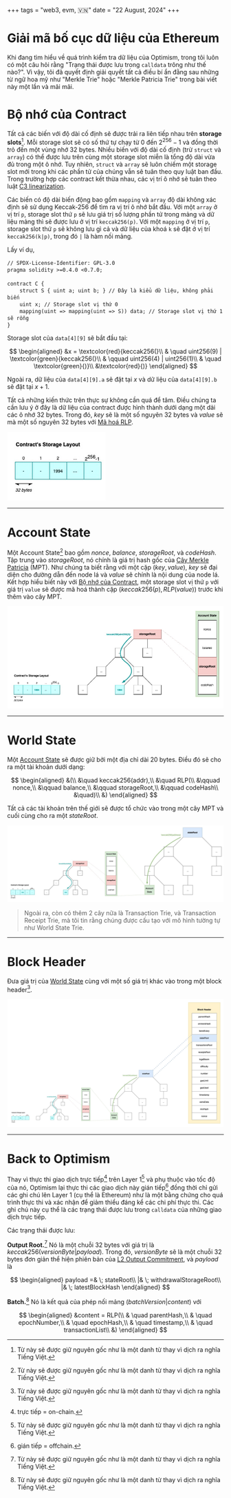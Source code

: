 +++
tags = "web3, evm, 🇻🇳"
date = "22 August, 2024"
+++

# Giải mã bố cục dữ liệu của Ethereum

Khi đang tìm hiểu về quá trình kiểm tra dữ liệu của Optimism, trong tôi luôn có một câu hỏi rằng "Trạng thái được lưu trong `calldata` trông như thế nào?". Vì vậy, tôi đã quyết định giải quyết tất cả điều bí ẩn đằng sau những từ ngữ hoa mỹ như "Merkle Trie" hoặc "Merkle Patricia Trie" trong bài viết này một lần và mãi mãi.

# Bộ nhớ của Contract

Tất cả các biến với độ dài cố định sẽ được trải ra liên tiếp nhau trên **storage slots**[^1]. Mỗi storage slot sẽ có số thứ tự chạy từ $0$ đến $2^{256}-1$ và đồng thời trỏ đến một vùng nhớ 32 bytes. Nhiều biến với độ dài cố định (trừ `struct` và `array`) có thể được lưu trên cùng một storage slot miễn là tổng độ dài vừa đủ trong một ô nhớ. Tuy nhiên, `struct` và `array` sẽ luôn chiếm một storage slot mới trong khi các phần tử của chúng vẫn sẽ tuân theo quy luật ban đầu. Trong trường hợp các contract kết thừa nhau, các vị trí ô nhớ sẽ tuân theo luật [C3 linearization](https://en.wikipedia.org/wiki/C3_linearization).

Các biến có độ dài biến động bao gồm `mapping` và `array` độ dài không xác định sẽ sử dụng Keccak-256 để tìm ra vị trí ô nhớ bắt đầu. Với một `array` ở vị trí `p`, storage slot thứ `p` sẽ lưu giá trị số lượng phần tử trong mảng và dữ liệu mảng thì sẽ được lưu ở vị trí `keccak256(p)`. Với một `mapping` ở vị trí `p`, storage slot thứ `p` sẽ không lưu gì cả và dữ liệu của khoá `k` sẽ đặt ở vị trí `keccak256(k|p)`, trong đó `|` là hàm nối mảng.

Lấy ví dụ,

```solidity label="layout.sol" group="layout"
// SPDX-License-Identifier: GPL-3.0
pragma solidity >=0.4.0 <0.7.0;

contract C {
    struct S { uint a; uint b; } // Đây là kiểu dữ liệu, không phải biến
    uint x; // Storage slot vị thứ 0
    mapping(uint => mapping(uint => S)) data; // Storage slot vị thứ 1 sẽ rỗng
}
```

Storage slot của `data[4][9]` sẽ bắt đầu tại:

$$
\begin{aligned}
&x = \textcolor{red}{keccak256(}\\
& \quad uint256(9) | \textcolor{green}{keccak256(}\\
& \qquad uint256(4) | uint256(1)\\
& \quad \textcolor{green}{)}\\
&\textcolor{red}{)}
\end{aligned}
$$

Ngoài ra, dữ liệu của `data[4][9].a` sẽ đặt tại $x$ và dữ liệu của `data[4][9].b` sẽ đặt tại $x+1$.

Tất cả những kiến thức trên thực sự không cần quá để tâm. Điều chúng ta cần lưu ý ở đây là dữ liệu của contract được hình thành dưới dạng một dải các ô nhớ 32 bytes. Trong đó, $key$ sẽ là một số nguyên 32 bytes và $value$ sẽ mà một số nguyên 32 bytes với [Mã hoá RLP](https://ethereum.org/en/developers/docs/data-structures-and-encoding/rlp/).

![Contract's Storage Layout](../contracts-storage-layout.jpg)

---

# Account State

Một Account State[^1] bao gồm $nonce$, $balance$, $storageRoot$, và $codeHash$. Tập trung vào $storageRoot$, nó chính là giá trị hash gốc của [Cây Merkle Patricia](https://ethereum.org/en/developers/docs/data-structures-and-encoding/patricia-merkle-trie/) (MPT). Như chúng ta biết rằng với một cặp $(key,value)$, $key$ sẽ đại diện cho đường dẫn đến node lá và $value$ sẽ chính là nội dung của node lá. Kết hợp hiểu biết này với [Bộ nhớ của Contract](#bộ-nhớ-của-contract), một storage slot vị thứ `p` với giá trị `value` sẽ được mã hoá thành cặp $(keccak256(p), RLP(value))$ trước khi thêm vào cây MPT.

![Account State](../account-state.jpg)

---

# World State

Một [Account State](#account-state) sẽ được giữ bởi một địa chỉ dài 20 bytes. Điều đó sẽ cho ra một tài khoản dưới dạng:

$$
\begin{aligned}
&(\\
&\quad keccak256(addr),\\
&\quad RLP(\\
&\qquad nonce,\\
&\qquad balance,\\
&\qquad storageRoot,\\
&\qquad codeHash\\
&\quad)\\
&)
\end{aligned}
$$

Tất cả các tài khoản trên thế giới sẽ được tổ chức vào trong một cây MPT và cuối cùng cho ra một $stateRoot$.

![World State](../world-state.jpg)

> Ngoài ra, còn có thêm 2 cây nữa là Transaction Trie, và Transaction Receipt Trie, mà tôi tin rằng chúng được cấu tạo với mô hình tường tự như World State Trie.

---

# Block Header

Đưa giá trị của [World State](#world-state) cùng với một số giá trị khác vào trong một block header[^1].

![Block Header](../block-header.jpg)

---

# Back to Optimism

Thay vì thực thi giao dịch trực tiếp[^2] trên Layer 1[^1] và phụ thuộc vào tốc độ của nó, Optimism lại thực thi các giao dịch này gián tiếp[^3] đồng thời chỉ gửi các ghi chú lên Layer 1 (cụ thể là Ethereum) như là một bằng chứng cho quá trình thực thi và xác nhận để giảm thiểu đáng kể các chi phí thực thi. Các ghi chú này cụ thể là các trạng thái được lưu trong `calldata` của những giao dịch trực tiếp.

Các trạng thái được lưu:

**Output Root.**[^1] Nó là một chuỗi 32 bytes với giá trị là $keccak256(versionByte | payload)$. Trong đó, $versionByte$ sẽ là một chuỗi 32 bytes đơn giản thể hiện phiên bản của [L2 Output Commitment](https://specs.optimism.io/protocol/proposals.html#l2-output-root-proposals-specification), và $payload$ là

$$
\begin{aligned}
payload =& \; stateRoot\\
|& \; withdrawalStorageRoot\\
|& \; latestBlockHash
\end{aligned}
$$

**Batch.**[^1] Nó là kết quả của phép nối mảng $(batchVersion|content)$ với

$$
\begin{aligned}
&content = RLP(\\
& \quad parentHash,\\
& \quad epochNumber,\\
& \quad epochHash,\\
& \quad timestamp,\\
& \quad transactionList\\
&)
\end{aligned}
$$

[^1]: Từ này sẽ được giữ nguyên gốc như là một danh từ thay vì dịch ra nghĩa Tiếng Việt.
[^2]: trực tiếp = on-chain.
[^3]: gián tiếp = offchain.
